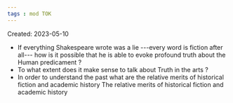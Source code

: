 ```yaml
---
tags : mod TOK
---
```

Created: 2023-05-10 

- If everything Shakespeare wrote was a lie ---every word is fiction after all--- how is it possible that he is able to evoke profound truth about the Human  predicament ?
- To what extent does it make sense to talk about Truth in the arts ?
- In order to understand the past what are the relative merits of historical fiction and academic history 
The relative merits of historical fiction and academic history 